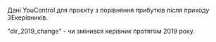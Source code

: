 Дані YouControl для проєкту з порівняння прибутків після приходу ЗЕкерівників.

"dir_2019_change"  -  чи змінився керівник протягом 2019 року.

